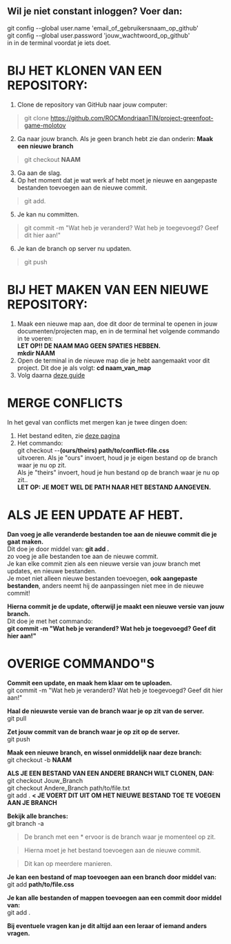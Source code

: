 ## Wil je niet constant inloggen? Voer dan:
git config --global user.name 'email\_of\_gebruikersnaam\_op\_github'  
git config --global user.password 'jouw\_wachtwoord\_op\_github'  
in in de terminal voordat je iets doet.  
  
# BIJ HET KLONEN VAN EEN REPOSITORY:  
1. Clone de repository van GitHub naar jouw computer:  
> git clone https://github.com/ROCMondriaanTIN/project-greenfoot-game-molotov
  
2. Ga naar jouw branch. Als je geen branch hebt zie dan onderin: **Maak een nieuwe branch**  
> git checkout **NAAM**
  
3. Ga aan de slag.  
4. Op het moment dat je wat werk af hebt moet je nieuwe en aangepaste bestanden toevoegen aan de nieuwe commit.  
> git add.
  
5. Je kan nu committen.  
> git commit -m "Wat heb je veranderd? Wat heb je toegevoegd? Geef dit hier aan!"
  
6. Je kan de branch op server nu updaten.  
> git push
  
# BIJ HET MAKEN VAN EEN NIEUWE REPOSITORY:
1. Maak een nieuwe map aan, doe dit door de terminal te openen in jouw documenten/projecten map, en in de terminal het volgende commando in te voeren:  
**LET OP!! DE NAAM MAG GEEN SPATIES HEBBEN.**  
**mkdir NAAM**  
2. Open de terminal in de nieuwe map die je hebt aangemaakt voor dit project. Dit doe je als volgt: **cd naam_van_map**  
3. Volg daarna [deze guide](https://help.github.com/en/github/importing-your-projects-to-github/adding-an-existing-project-to-github-using-the-command-line)  
  
# MERGE CONFLICTS
In het geval van conflicts met mergen kan je twee dingen doen:  
  
1) Het bestand editen, zie [deze pagina](https://www.git-tower.com/learn/git/ebook/en/command-line/advanced-topics/merge-conflicts)  
2) Het commando:  
git checkout --**(ours/theirs) path/to/conflict-file.css**  
uitvoeren. Als je "ours" invoert, houd je je eigen bestand op de branch waar je nu op zit.  
Als je "theirs" invoert, houd je hun bestand op de branch waar je nu op zit..  
**LET OP: JE MOET WEL DE PATH NAAR HET BESTAND AANGEVEN.**  
  
# ALS JE EEN UPDATE AF HEBT.
**Dan voeg je alle veranderde bestanden toe aan de nieuwe commit die je gaat maken.**  
Dit doe je door middel van:
  **git add .**  
zo voeg je alle bestanden toe aan de nieuwe commit.  
Je kan elke commit zien als een nieuwe versie van jouw branch met updates, en nieuwe bestanden.  
Je moet niet alleen nieuwe bestanden toevoegen, **ook aangepaste bestanden**, anders neemt hij de aanpassingen niet mee in de nieuwe commit!  
  
**Hierna commit je de update, ofterwijl je maakt een nieuwe versie van jouw branch.**  
Dit doe je met het commando:  
**git commit -m "Wat heb je veranderd? Wat heb je toegevoegd? Geef dit hier aan!"**  
  
# OVERIGE COMMANDO"S
**Commit een update, en maak hem klaar om te uploaden.**  
git commit -m "Wat heb je veranderd? Wat heb je toegevoegd? Geef dit hier aan!"  
  
**Haal de nieuwste versie van de branch waar je op zit van de server.**  
git pull  
  
**Zet jouw commit van de branch waar je op zit op de server.**  
git push  
  
**Maak een nieuwe branch, en wissel onmiddelijk naar deze branch:**  
git checkout -b **NAAM**  
  
**ALS JE EEN BESTAND VAN EEN ANDERE BRANCH WILT CLONEN, DAN:**  
git checkout Jouw_Branch  
git checkout Andere_Branch path/to/file.txt  
git add . **< JE VOERT DIT UIT OM HET NIEUWE BESTAND TOE TE VOEGEN AAN JE BRANCH**  
  
**Bekijk alle branches:**  
git branch -a  
  
> De branch met een * ervoor is de branch waar je momenteel op zit.
  
> Hierna moet je het bestand toevoegen aan de nieuwe commit.
  
> Dit kan op meerdere manieren.
  
  
**Je kan een bestand of map toevoegen aan een branch door middel van:**  
git add **path/to/file.css**  
  
**Je kan alle bestanden of mappen toevoegen aan een commit door middel van:**  
git add .  
  
**Bij eventuele vragen kan je dit altijd aan een leraar of iemand anders vragen.**  
